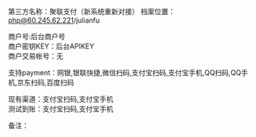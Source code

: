 第三方名称：聚联支付（新系统重新对接）
档案位置：php@60.245.62.221/julianfu
 
商户号:后台商户号  
商户密钥KEY：后台APIKEY  
商户交易帐号：无  
 
支持payment：网银,银联快捷,微信扫码,支付宝扫码,支付宝手机,QQ扫码,QQ手机,京东扫码,百度扫码  
 
现有渠道：支付宝扫码,支付宝手机   
测试到账：支付宝扫码,支付宝手机    
 
备注：  

